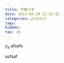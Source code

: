```yaml
---
title: 平衡小车
date: 2023-04-20 21:35:42
categories: project
tags: 
hidden: 
top: 10
---
```


$y_a$
afsafs

<!--more-->

asfsaf